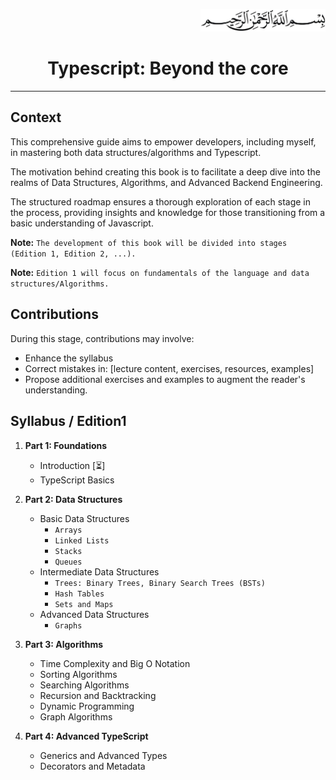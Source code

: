 <p align="end">
<img  src="./ressources/00.jpg" alt="bismillah" width="200">
</p>

<h1 style="text-align: center;">Typescript: Beyond the core</h1>

----


## Context
This comprehensive guide aims to empower developers, including myself, in mastering both data structures/algorithms and Typescript.

The motivation behind creating this book is to facilitate a deep dive into the realms of Data Structures, Algorithms, and Advanced Backend Engineering.

The structured roadmap ensures a thorough exploration of each stage in the process, providing insights and knowledge for those transitioning from a basic understanding of Javascript.

**Note:** `The development of this book will be divided into stages (Edition 1, Edition 2, ...).`

**Note:** `Edition 1 will focus on fundamentals of the language and data structures/Algorithms.`

## Contributions
During this stage, contributions may involve:
- Enhance the syllabus
- Correct mistakes in: [lecture content, exercises, resources, examples]
- Propose additional exercises and examples to augment the reader's understanding.

## Syllabus / Edition1

1. **Part 1: Foundations**
    - Introduction [:hourglass_flowing_sand:]
    - TypeScript Basics
1. **Part 2: Data Structures**

    - Basic Data Structures
        - `Arrays`
        - `Linked Lists`
        - `Stacks`
        - `Queues`
    - Intermediate Data Structures
        - `Trees: Binary Trees, Binary Search Trees (BSTs)`
        - `Hash Tables`
        - `Sets and Maps`
    - Advanced Data Structures
        - `Graphs`
1. **Part 3: Algorithms**
    - Time Complexity and Big O Notation
    - Sorting Algorithms
    - Searching Algorithms
    - Recursion and Backtracking
    - Dynamic Programming
    - Graph Algorithms

1. **Part 4: Advanced TypeScript**
    - Generics and Advanced Types
    - Decorators and Metadata


[c]: :white_check_mark:
[s]: :hourglass_flowing_sand: